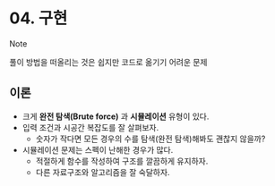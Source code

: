 # 04. 구현

> [!NOTE]
> 풀이 방법을 떠올리는 것은 쉽지만 코드로 옮기기 어려운 문제

## 이론
- 크게 **완전 탐색(Brute force)** 과 **시뮬레이션** 유형이 있다.
- 입력 조건과 시공간 복잡도를 잘 살펴보자.
    - 숫자가 작다면 모든 경우의 수를 탐색(완전 탐색)해봐도 괜찮지 않을까?
- 시뮬레이션 문제는 스펙이 난해한 경우가 많다.
    - 적절하게 함수를 작성하여 구조를 깔끔하게 유지하자.
    - 다른 자료구조와 알고리즘을 잘 숙달하자.
